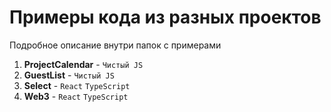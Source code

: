 # Примеры кода из разных проектов
Подробное описание внутри папок с примерами

1. **ProjectCalendar** - `Чистый JS` 
2. **GuestList** - `Чистый JS` 
3. **Select** - `React` `TypeScript`
4. **Web3** - `React` `TypeScript`
